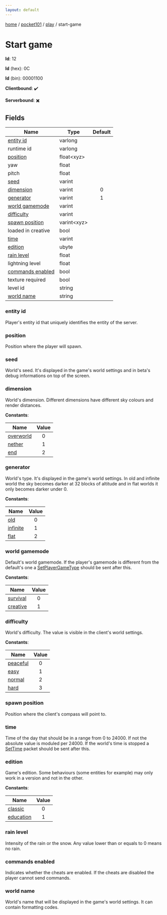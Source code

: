 ```yaml
---
layout: default
---
```


[home](/)  /  [pocket101](/protocol/pocket101)  /  [play](/protocol/pocket101/play)  /  start-game

# Start game

**Id**: 12

**Id** (hex): 0C

**Id** (bin): 00001100

**Clientbound**: ✔️

**Serverbound**: ✖️

## Fields

Name | Type | Default
---|---|:---:
[entity id](#entity-id) | varlong | 
runtime id | varlong | 
[position](#position) | float&lt;xyz&gt; | 
yaw | float | 
pitch | float | 
[seed](#seed) | varint | 
[dimension](#dimension) | varint | 0
[generator](#generator) | varint | 1
[world gamemode](#world-gamemode) | varint | 
[difficulty](#difficulty) | varint | 
[spawn position](#spawn-position) | varint&lt;xyz&gt; | 
loaded in creative | bool | 
[time](#time) | varint | 
[edition](#edition) | ubyte | 
[rain level](#rain-level) | float | 
lightning level | float | 
[commands enabled](#commands-enabled) | bool | 
texture required | bool | 
level id | string | 
[world name](#world-name) | string | 

### entity id

Player's entity id that uniquely identifies the entity of the server.

### position

Position where the player will spawn.

### seed

World's seed. It's displayed in the game's world settings and in beta's debug informations on top of the screen.

### dimension

World's dimension. Different dimensions have different sky colours and render distances.

**Constants**:

Name | Value
---|:---:
[overworld](dimension_overworld) | 0
[nether](dimension_nether) | 1
[end](dimension_end) | 2

### generator

World's type. It's displayed in the game's world settings.
In old and infinite world the sky becomes darker at 32 blocks of altitude and in flat worlds it only becomes darker under 0.

**Constants**:

Name | Value
---|:---:
[old](generator_old) | 0
[infinite](generator_infinite) | 1
[flat](generator_flat) | 2

### world gamemode

Default's world gamemode. If the player's gamemode is different from the default's one a [SetPlayerGameType](#play_set-player-game-type) should be sent after this.

**Constants**:

Name | Value
---|:---:
[survival](world-gamemode_survival) | 0
[creative](world-gamemode_creative) | 1

### difficulty

World's difficulty. The value is visible in the client's world settings.

**Constants**:

Name | Value
---|:---:
[peaceful](difficulty_peaceful) | 0
[easy](difficulty_easy) | 1
[normal](difficulty_normal) | 2
[hard](difficulty_hard) | 3

### spawn position

Position where the client's compass will point to.

### time

Time of the day that should be in a range from 0 to 24000. If not the absolute value is moduled per 24000.
If the world's time is stopped a [SetTime](#play_set-time) packet should be sent after this.

### edition

Game's edition. Some behaviours (some entities for example) may only work in a version and not in the other.

**Constants**:

Name | Value
---|:---:
[classic](edition_classic) | 0
[education](edition_education) | 1

### rain level

Intensity of the rain or the snow. Any value lower than or equals to 0 means no rain.

### commands enabled

Indicates whether the cheats are enabled. If the cheats are disabled the player cannot send commands.

### world name

World's name that will be displayed in the game's world settings. It can contain formatting codes.
